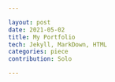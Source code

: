 ```yaml
---

layout: post
date: 2021-05-02
title: My Portfolio
tech: Jekyll, MarkDown, HTML
categories: piece
contribution: Solo

---
```

